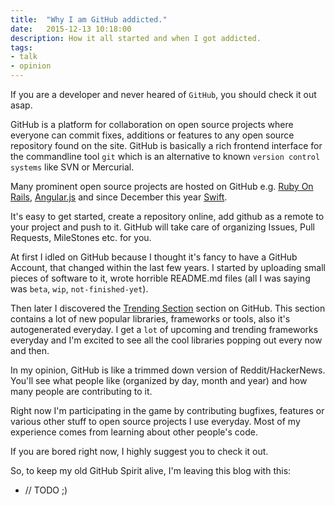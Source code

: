 ```yaml
---
title:  "Why I am GitHub addicted."
date:   2015-12-13 10:18:00
description: How it all started and when I got addicted.
tags:
- talk
- opinion
---
```


If you are a developer and never heared of `GitHub`, you should check it out asap.

GitHub is a platform for collaboration on open source projects where everyone can commit fixes, additions or features to any open source repository found on the site. GitHub is basically a rich frontend interface for the commandline tool `git` which is an alternative to known `version control systems` like SVN or Mercurial.

Many prominent open source projects are hosted on GitHub e.g. [Ruby On Rails](http://github.com/rails/rails), [Angular.js](http://github.com/angular/angular) and since December this year [Swift](http://github.com/apple/swift).

It's easy to get started, create a repository online, add github as a remote to your project and push to it.
GitHub will take care of organizing Issues, Pull Requests, MileStones etc. for you.

At first I idled on GitHub because I thought it's fancy to have a GitHub Account, that changed within the last few years.
I started by uploading small pieces of software to it, wrote horrible README.md files (all I was saying was `beta`, `wip`, `not-finished-yet`).

Then later I discovered the [Trending Section](http://github.com/trending) section on GitHub. This section contains a lot of new popular libraries, frameworks or tools, also it's autogenerated everyday. I get a `lot` of upcoming and trending frameworks everyday and I'm excited to see all the cool libraries popping out every now and then.

In my opinion, GitHub is like a trimmed down version of Reddit/HackerNews. You'll see what people like (organized by day, month and year) and how many people are contributing to it.

Right now I'm participating in the game by contributing bugfixes, features or various other stuff to open source projects I use everyday. Most of my experience comes from learning about other people's code. 

If you are bored right now, I highly suggest you to check it out.



So, to keep my old GitHub Spirit alive, I'm leaving this blog with this:

- // TODO ;)